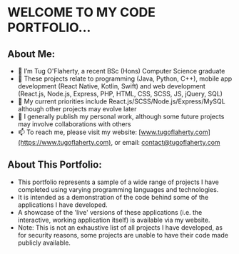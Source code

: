 # WELCOME TO MY CODE PORTFOLIO...
## About Me:
- 👋 I’m Tug O'Flaherty, a recent BSc (Hons) Computer Science graduate
- 👀 These projects relate to programming (Java, Python, C++), mobile app development (React Native, Kotlin, Swift) and web development (React.js, Node.js, Express, PHP, HTML, CSS, SCSS, JS, jQuery, SQL)
- 🌱 My current priorities include React.js/SCSS/Node.js/Express/MySQL although other projects may evolve later
- 💞️ I generally publish my personal work, although some future projects may involve collaborations with others
- 📫 To reach me, please visit my website: [www.tugoflaherty.com](https://www.tugoflaherty.com), or email: [contact@tugoflaherty.com](mailto:contact@tugoflaherty.com)

## About This Portfolio:
- This portfolio represents a sample of a wide range of projects I have completed using varying programming languages and technologies.
- It is intended as a demonstration of the code behind some of the applications I have developed.
- A showcase of the 'live' versions of these applications (i.e. the interactive, working application itself) is available via my website.
- Note: This is not an exhaustive list of all projects I have developed, as for security reasons, some projects are unable to have their code made publicly available.

<!---
thewoe/thewoe is a ✨ special ✨ repository because its `README.md` (this file) appears on your GitHub profile.
You can click the Preview link to take a look at your changes.
--->
